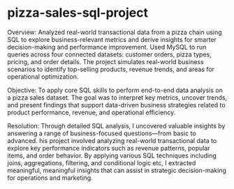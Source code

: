 # pizza-sales-sql-project
Overview:
Analyzed real-world transactional data from a pizza chain using SQL to explore business-relevant metrics and derive insights for smarter decision-making and performance improvement.
Used MySQL to run queries across four connected datasets: customer orders, pizza types, pricing, and order details.
The project simulates real-world business scenarios to identify top-selling products, revenue trends, and areas for operational optimization.

Objective:
To apply core SQL skills to perform end-to-end data analysis on a pizza sales dataset. The goal was to interpret key metrics, uncover trends, and present findings that support data-driven business strategies related to product performance, revenue, and operational efficiency.

Resolution:
Through detailed SQL analysis, I uncovered valuable insights by answering a range of business-focused questions—from basic to advanced. his project involved analyzing real-world transactional data to explore key performance indicators such as revenue patterns, popular items, and order behavior.
By applying various SQL techniques including joins, aggregations, filtering, and conditional logic etc, I extracted meaningful, meaningful insights that can assist in strategic decision-making for operations and marketing.



